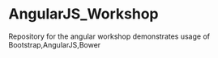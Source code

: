 # AngularJS_Workshop
Repository for the angular workshop demonstrates usage of Bootstrap,AngularJS,Bower 
